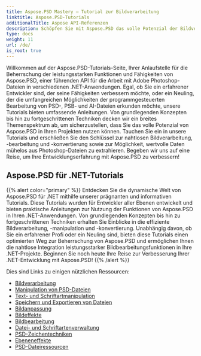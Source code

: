 ```yaml
---
title: Aspose.PSD Mastery – Tutorial zur Bildverarbeitung
linktitle: Aspose.PSD-Tutorials
additionalTitle: Aspose API-Referenzen
description: Schöpfen Sie mit Aspose.PSD das volle Potenzial der Bildverarbeitung aus! Tauchen Sie ein in unsere umfassenden Tutorials, um Experteneinblicke und praktische Anleitungen zu erhalten.
type: docs
weight: 11
url: /de/
is_root: true
---
```


Willkommen auf der Aspose.PSD-Tutorials-Seite, Ihrer Anlaufstelle für die Beherrschung der leistungsstarken Funktionen und Fähigkeiten von Aspose.PSD, einer führenden API für die Arbeit mit Adobe Photoshop-Dateien in verschiedenen .NET-Anwendungen. Egal, ob Sie ein erfahrener Entwickler sind, der seine Fähigkeiten verbessern möchte, oder ein Neuling, der die umfangreichen Möglichkeiten der programmgesteuerten Bearbeitung von PSD-, PSB- und AI-Dateien erkunden möchte, unsere Tutorials bieten umfassende Anleitungen. Von grundlegenden Konzepten bis hin zu fortgeschrittenen Techniken decken wir ein breites Themenspektrum ab, um sicherzustellen, dass Sie das volle Potenzial von Aspose.PSD in Ihren Projekten nutzen können. Tauchen Sie ein in unsere Tutorials und erschließen Sie den Schlüssel zur nahtlosen Bildverarbeitung, -bearbeitung und -konvertierung sowie zur Möglichkeit, wertvolle Daten mühelos aus Photoshop-Dateien zu extrahieren. Begeben wir uns auf eine Reise, um Ihre Entwicklungserfahrung mit Aspose.PSD zu verbessern!

## Aspose.PSD für .NET-Tutorials
{{% alert color="primary" %}}
Entdecken Sie die dynamische Welt von Aspose.PSD für .NET mithilfe unserer prägnanten und informativen Tutorials. Diese Tutorials wurden für Entwickler aller Ebenen entwickelt und bieten praktische Anleitungen zur Nutzung der Funktionen von Aspose.PSD in Ihren .NET-Anwendungen. Von grundlegenden Konzepten bis hin zu fortgeschrittenen Techniken erhalten Sie Einblicke in die effiziente Bildverarbeitung, -manipulation und -konvertierung. Unabhängig davon, ob Sie ein erfahrener Profi oder ein Neuling sind, bieten diese Tutorials einen optimierten Weg zur Beherrschung von Aspose.PSD und ermöglichen Ihnen die nahtlose Integration leistungsstarker Bildbearbeitungsfunktionen in Ihre .NET-Projekte. Beginnen Sie noch heute Ihre Reise zur Verbesserung Ihrer .NET-Entwicklung mit Aspose.PSD!
{{% /alert %}}

Dies sind Links zu einigen nützlichen Ressourcen:
 
- [Bildverarbeitung](./net/image-processing/)
- [Manipulation von PSD-Dateien](./net/psd-file-manipulation/)
- [Text- und Schriftartmanipulation](./net/text-and-font-manipulation/)
- [Speichern und Exportieren von Dateien](./net/file-saving-and-exporting/)
- [Bildanpassung](./net/image-adjustment/)
- [Bildeffekte](./net/image-effects/)
- [Bildbearbeitung](./net/image-manipulation/)
- [Datei- und Schriftartenverwaltung](./net/file-and-font-handling/)
- [PSD-Zeichentechniken](./net/psd-drawing-techniques/)
- [Ebeneneffekte](./net/layer-effects/)
- [PSD-Dateiressourcen](./net/psd-file-resources/)


